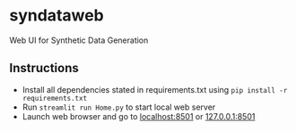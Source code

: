 # syndataweb
Web UI for Synthetic Data Generation

## Instructions
- Install all dependencies stated in requirements.txt using ```pip install -r requirements.txt``` 
- Run ```streamlit run Home.py``` to start local web server 
- Launch web browser and go to [localhost:8501](http://localhost:8501) or [127.0.0.1:8501](http://127.0.0.1:8501)
